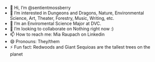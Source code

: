 - 👋 Hi, I’m @sentientmossberry
- 👀 I’m interested in Dungeons and Dragons, Nature, Environmental Science, Art, Theater, Forestry, Music, Writing, etc. 
- 🌱 I’m an Enviromental Science Major at DVC.
- 💞️ I’m looking to collaborate on Nothing right now :)
- 📫 How to reach me: Mia Raupach on Linkedin
- 😄 Pronouns: They/them
- ⚡ Fun fact: Redwoods and Giant Sequioas are the tallest trees on the planet

<!---
sentientmossberry/sentientmossberry is a ✨ special ✨ repository because its `README.md` (this file) appears on your GitHub profile.
You can click the Preview link to take a look at your changes.
--->
